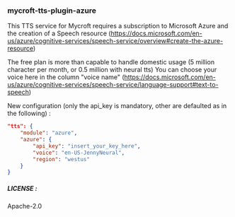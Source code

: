 ### mycroft-tts-plugin-azure

This TTS service for Mycroft requires a subscription to Microsoft Azure and the creation of a Speech resource (https://docs.microsoft.com/en-us/azure/cognitive-services/speech-service/overview#create-the-azure-resource)

The free plan is more than capable to handle domestic usage (5 million character per month, or 0.5 million with neural tts)
You can choose your voice here in the column "voice name" (https://docs.microsoft.com/en-us/azure/cognitive-services/speech-service/language-support#text-to-speech)

New configuration (only the api_key is mandatory, other are defaulted as in the following) :

```json
"tts": {
    "module": "azure",
    "azure": {
        "api_key": "insert_your_key_here",
        "voice": "en-US-JennyNeural",
        "region": "westus"
    }
}
```

##### LICENSE :

Apache-2.0